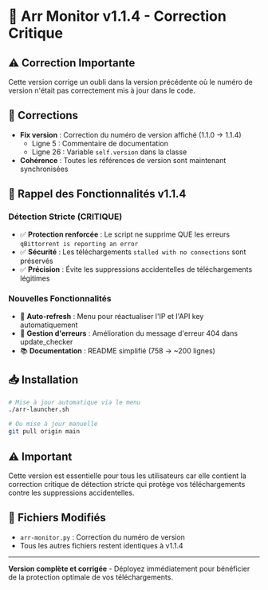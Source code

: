 # 🔧 Arr Monitor v1.1.4 - Correction Critique

## ⚠️ Correction Importante
Cette version corrige un oubli dans la version précédente où le numéro de version n'était pas correctement mis à jour dans le code.

## 🔧 Corrections
- **Fix version** : Correction du numéro de version affiché (1.1.0 → 1.1.4)
  - Ligne 5 : Commentaire de documentation
  - Ligne 26 : Variable `self.version` dans la classe
- **Cohérence** : Toutes les références de version sont maintenant synchronisées

## 🎯 Rappel des Fonctionnalités v1.1.4

### Détection Stricte (CRITIQUE)
- ✅ **Protection renforcée** : Le script ne supprime QUE les erreurs `qBittorrent is reporting an error`
- ✅ **Sécurité** : Les téléchargements `stalled with no connections` sont préservés
- ✅ **Précision** : Évite les suppressions accidentelles de téléchargements légitimes

### Nouvelles Fonctionnalités
- 🔄 **Auto-refresh** : Menu pour réactualiser l'IP et l'API key automatiquement
- 🐛 **Gestion d'erreurs** : Amélioration du message d'erreur 404 dans update_checker
- 📚 **Documentation** : README simplifié (758 → ~200 lignes)

## 📥 Installation
```bash
# Mise à jour automatique via le menu
./arr-launcher.sh

# Ou mise à jour manuelle
git pull origin main
```

## ⚠️ Important
Cette version est essentielle pour tous les utilisateurs car elle contient la correction critique de détection stricte qui protège vos téléchargements contre les suppressions accidentelles.

## 🔗 Fichiers Modifiés
- `arr-monitor.py` : Correction du numéro de version
- Tous les autres fichiers restent identiques à v1.1.4

---
**Version complète et corrigée** - Déployez immédiatement pour bénéficier de la protection optimale de vos téléchargements.
